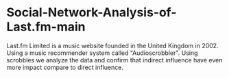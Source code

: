 # Social-Network-Analysis-of-Last.fm-main
Last.fm Limited is a music website founded in the United Kingdom in 2002. Using a music recommender system called "Audioscrobbler". Using scrobbles we analyze the data and confirm that indirect influence have even more impact compare to direct influence.
